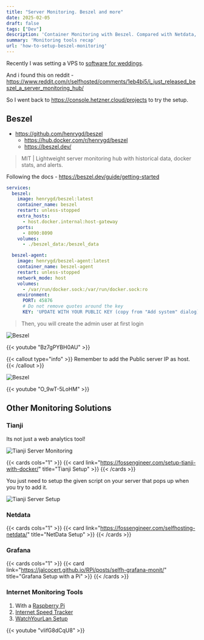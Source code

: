 ```yaml
---
title: "Server Monitoring. Beszel and more"
date: 2025-02-05
draft: false
tags: ["Dev"]
description: 'Container Monitoring with Beszel. Compared with Netdata, Grafana...'
summary: 'Monitoring tools recap'
url: 'how-to-setup-beszel-monitoring'
---
```


Recently I was setting a VPS to [software for weddings](https://jalcocert.github.io/JAlcocerT/software-for-weddings/).

And i found this on reddit - https://www.reddit.com/r/selfhosted/comments/1eb4bi5/i_just_released_beszel_a_server_monitoring_hub/

So I went back to https://console.hetzner.cloud/projects to try the setup.


## Beszel

* https://github.com/henrygd/beszel
    * https://hub.docker.com/r/henrygd/beszel
    * https://beszel.dev/

> MIT | Lightweight server monitoring hub with historical data, docker stats, and alerts.



Following the docs - https://beszel.dev/guide/getting-started

```yml
services:
  beszel:
    image: henrygd/beszel:latest
    container_name: beszel
    restart: unless-stopped
    extra_hosts:
      - host.docker.internal:host-gateway
    ports:
      - 8090:8090
    volumes:
      - ./beszel_data:/beszel_data

  beszel-agent:
    image: henrygd/beszel-agent:latest
    container_name: beszel-agent
    restart: unless-stopped
    network_mode: host
    volumes:
      - /var/run/docker.sock:/var/run/docker.sock:ro
    environment:
      PORT: 45876
      # Do not remove quotes around the key
      KEY: 'UPDATE WITH YOUR PUBLIC KEY (copy from "Add system" dialog)' #you will take it from the UI when adding a new monitor, copy the compose for the agent, and there it is
```

> Then, you will create the admin user at first login

![Beszel](/blog_img/Monitoring/beszel.png)


<!-- https://www.youtube.com/watch?v=Bz7gPYBH0AU -->
{{< youtube "Bz7gPYBH0AU" >}}

{{< callout type="info" >}}
Remember to add the Public server IP as host.
{{< /callout >}}

![Beszel](/blog_img/Monitoring/beszel-hetzner.png)

{{< youtube "O_9wT-5LoHM" >}}
<!-- https://www.youtube.com/watch?v=O_9wT-5LoHM&t=602s -->



## Other Monitoring Solutions

### Tianji


Its not just a web analytics tool!

![Tianji Server Monitoring](/blog_img/Monitoring/tianji-server-monit.png)

{{< cards cols="1" >}}
  {{< card link="https://fossengineer.com/setup-tianji-with-docker/" title="Tianji Setup" >}}
{{< /cards >}}

You just need to setup the given script on your server that pops up when you try to add it.

![Tianji Server Setup](/blog_img/Monitoring/tianji-server-script.png)




### Netdata


{{< cards cols="1" >}}
  {{< card link="https://fossengineer.com/selfhosting-netdata/" title="NetData Setup" >}}
{{< /cards >}}


### Grafana

{{< cards cols="1" >}}
  {{< card link="https://jalcocert.github.io/RPi/posts/selfh-grafana-monit/" title="Grafana Setup with a Pi" >}}
{{< /cards >}}

### Internet Monitoring Tools

1. With a [Raspberry Pi](https://jalcocert.github.io/RPi/posts/self-internet-monit/)
2. [Internet Speed Tracker](https://fossengineer.com/selfhosting-internet-speed-tracker-with-docker/)
3. [WatchYourLan Setup](https://fossengineer.com/selfhosting-WatchYourLAN-docker/)


<!-- https://www.youtube.com/watch?v=vlifG8dCqU8 -->
{{< youtube "vlifG8dCqU8" >}}